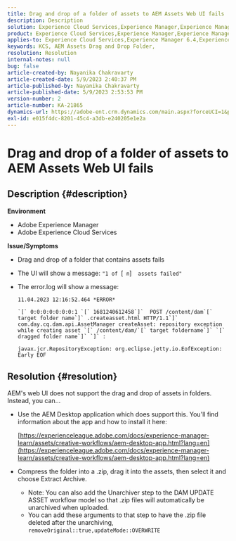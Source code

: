 ```yaml
---
title: Drag and drop of a folder of assets to AEM Assets Web UI fails
description: Description
solution: Experience Cloud Services,Experience Manager,Experience Manager as a Cloud Service
product: Experience Cloud Services,Experience Manager,Experience Manager as a Cloud Service
applies-to: Experience Cloud Services,Experience Manager 6.4,Experience Manager Assets,Experience Manager as a Cloud Service,Experience Manager 6.5
keywords: KCS, AEM Assets Drag and Drop Folder,
resolution: Resolution
internal-notes: null
bug: false
article-created-by: Nayanika Chakravarty
article-created-date: 5/9/2023 2:40:37 PM
article-published-by: Nayanika Chakravarty
article-published-date: 5/9/2023 2:53:53 PM
version-number: 2
article-number: KA-21865
dynamics-url: https://adobe-ent.crm.dynamics.com/main.aspx?forceUCI=1&pagetype=entityrecord&etn=knowledgearticle&id=7b221c72-77ee-ed11-8849-6045bd006079
exl-id: e015f4dc-8201-45c4-a3db-e240205e1e2a
---
```

# Drag and drop of a folder of assets to AEM Assets Web UI fails

## Description {#description}


<b>Environment</b>

- Adobe Experience Manager
- Adobe Experience Cloud Services


<b>Issue/Symptoms</b>

- Drag and drop of a folder that contains assets fails
- The UI will show a message: `"1 of `[` n`]`  assets failed"`
- The error.log will show a message:

    ```
    11.04.2023 12:16:52.464 *ERROR* 
        
    `[` 0:0:0:0:0:0:0:1 `[` 1681240612458`]`  POST /content/dam`[` target folder name`]` .createasset.html HTTP/1.1`]`  com.day.cq.dam.api.AssetManager createAsset: repository exception while creating asset `[` /content/dam/`[` target foldername`]` `[` dragged folder name`]` `]` :
        
    javax.jcr.RepositoryException: org.eclipse.jetty.io.EofException: Early EOF
    ```



## Resolution {#resolution}


AEM's web UI does not support the drag and drop of assets in folders. Instead, you can...

- Use the AEM Desktop application which does support this. You'll find information about the app and how to install it here:

    [https://experienceleague.adobe.com/docs/experience-manager-learn/assets/creative-workflows/aem-desktop-app.html?lang=en](https://experienceleague.adobe.com/docs/experience-manager-learn/assets/creative-workflows/aem-desktop-app.html?lang=en)
- Compress the folder into a .zip, drag it into the assets, then select it and choose Extract Archive. 
    - Note: You can also add the Unarchiver step to the DAM UPDATE ASSET workflow model so that .zip files will automatically be unarchived when uploaded.
    - You can add these arguments to that step to have the .zip file deleted after the unarchiving, `removeOriginal::true,updateMode::OVERWRITE`
